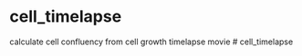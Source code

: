 # cell_timelapse
 calculate cell confluency from cell growth timelapse movie
#   c e l l _ t i m e l a p s e  
 